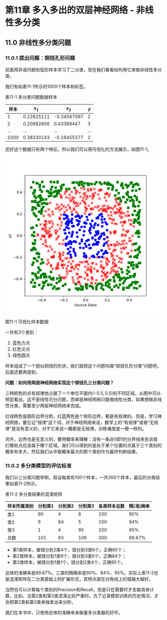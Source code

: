 <!--Copyright © Microsoft Corporation. All rights reserved.
  适用于[License](https://github.com/Microsoft/ai-edu/blob/master/LICENSE.md)版权许可-->

# 第11章 多入多出的双层神经网络 - 非线性多分类

## 11.0 非线性多分类问题

### 11.0.1 提出问题：铜钱孔形问题

前面用异或问题和弧形样本学习了二分类，现在我们看看如何用它来做非线性多分类。

我们有如表11-1所示的1000个样本和标签。

表11-1 多分类问题数据样本

|样本|$x_1$|$x_2$|$y$|
|---|---|---|---|
|1|0.22825111|-0.34587097|2|
|2|0.20982606|0.43388447|3|
|...|...|...|...|
|1000|0.38230143|-0.16455377|2|

还好这个数据只有两个特征，所以我们可以用可视化的方法展示，如图11-1。

<img src="./img/11/data.png" ch="500" />

图11-1 可视化样本数据

一共有3个类别：

1. 蓝色方点
2. 红色叉点
3. 绿色圆点

样本组成了一个貌似铜钱的形状，我们就把这个问题叫做“铜钱孔形分类”问题吧，后面还要再提到。

**问题：如何用两层神经网络实现这个铜钱孔三分类问题？**

三种颜色的点有规律地占据了一个单位平面内$(-0.5,0.5)$的不同区域，从图中可以明显看出，这不是线性可分问题，而单层神经网络只能做线性分类，如果想做非线性分类，需要至少两层神经网络来完成。

红绿两色是圆形边界分割，红蓝两色是个矩形边界，都是有规律的。但是，学习神经网络，要忘记“规律”这个词，对于神经网络来说，数学上的“有规律”或者“无规律”是没有意义的，对于它来说一概都是无规律，训练难度是一模一样的。

另外，边界也是无意义的，要用概率来理解：没有一条非0即1的分界线来告诉我们哪些点应该属于哪个区域，我们可以得到的是处于某个位置的点属于三个类别的概率有多大，然后我们从中取概率最大的那个类别作为最终判断结果。

### 11.0.2 多分类模型的评估标准

我们以三分类问题举例，假设每类有100个样本，一共300个样本，最后的分类结果如表11-2所示。

表11-2 多分类结果的混淆矩阵

|样本所属类别|分到类1|分到类2|分到类3|各类样本总数|精(准)确率|
|---|---|---|---|---|---|
|类1|90|4|6|100|90%|
|类2|9|84|5|100|84%|
|类3|1|4|95|100|95%|
|总数|101|93|106|300|89.67%|

- 第1类样本，被错分到2类4个，错分到3类6个，正确90个；
- 第2类样本，被错分到1类9个，错分到3类5个，正确84个；
- 第3类样本，被错分到1类1个，错分到2类4个，正确95个。
 
总体的准确率是89.67%。三类的精确率是90%、84%、95%。实际上表11-2也是混淆矩阵在二分类基础上的扩展形式，其特点是在对角线上的值越大越好。

当然也可以计算每个类别的Precision和Recall，但是只在需要时才去做具体计算。比如，当第2类和第3类混淆比较严重时，为了记录模型训练的历史情况，才会把第2类和第3类单独拿出来分析。

我们在本书中，只使用总体的准确率来衡量多分类器的好坏。
